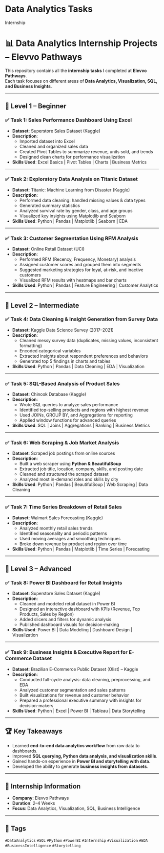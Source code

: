 # Data Analytics Tasks
Internship

# 📊 Data Analytics Internship Projects – Elevvo Pathways

This repository contains all the **internship tasks** I completed at **Elevvo Pathways**.  
Each task focuses on different areas of **Data Analytics, Visualization, SQL, and Business Insights**.  

---

## 🔰 Level 1 – Beginner

### ✅ Task 1: Sales Performance Dashboard Using Excel
- **Dataset**: Superstore Sales Dataset (Kaggle)  
- **Description**:  
  - Imported dataset into Excel  
  - Cleaned and organized sales data  
  - Created Pivot Tables to summarize revenue, units sold, and trends  
  - Designed clean charts for performance visualization  
- **Skills Used**: Excel Basics | Pivot Tables | Charts | Business Metrics  

---

### ✅ Task 2: Exploratory Data Analysis on Titanic Dataset
- **Dataset**: Titanic: Machine Learning from Disaster (Kaggle)  
- **Description**:  
  - Performed data cleaning: handled missing values & data types  
  - Generated summary statistics  
  - Analyzed survival rate by gender, class, and age groups  
  - Visualized key insights using Matplotlib and Seaborn  
- **Skills Used**: Python | Pandas | Matplotlib | Seaborn | EDA  

---

### ✅ Task 3: Customer Segmentation Using RFM Analysis
- **Dataset**: Online Retail Dataset (UCI)  
- **Description**:  
  - Performed RFM (Recency, Frequency, Monetary) analysis  
  - Assigned customer scores and grouped them into segments  
  - Suggested marketing strategies for loyal, at-risk, and inactive customers  
  - Visualized RFM results with heatmaps and bar charts  
- **Skills Used**: Python | Pandas | Feature Engineering | Customer Analytics  

---

## 🔰 Level 2 – Intermediate

### ✅ Task 4: Data Cleaning & Insight Generation from Survey Data
- **Dataset**: Kaggle Data Science Survey (2017–2021)  
- **Description**:  
  - Cleaned messy survey data (duplicates, missing values, inconsistent formatting)  
  - Encoded categorical variables  
  - Extracted insights about respondent preferences and behaviors  
  - Generated top 5 findings in charts and tables  
- **Skills Used**: Python | Pandas | Data Cleaning | EDA | Visualization  

---

### ✅ Task 5: SQL-Based Analysis of Product Sales
- **Dataset**: Chinook Database (Kaggle)  
- **Description**:  
  - Wrote SQL queries to analyze sales performance  
  - Identified top-selling products and regions with highest revenue  
  - Used JOINs, GROUP BY, and Aggregations for reporting  
  - Applied window functions for advanced queries  
- **Skills Used**: SQL | Joins | Aggregations | Ranking | Business Metrics  

---

### ✅ Task 6: Web Scraping & Job Market Analysis
- **Dataset**: Scraped job postings from online sources  
- **Description**:  
  - Built a web scraper using **Python & BeautifulSoup**  
  - Extracted job title, location, company, skills, and posting date  
  - Cleaned and structured the scraped dataset  
  - Analyzed most in-demand roles and skills by city  
- **Skills Used**: Python | Pandas | BeautifulSoup | Web Scraping | Data Cleaning  

---

### ✅ Task 7: Time Series Breakdown of Retail Sales
- **Dataset**: Walmart Sales Forecasting (Kaggle)  
- **Description**:  
  - Analyzed monthly retail sales trends  
  - Identified seasonality and periodic patterns  
  - Used moving averages and smoothing techniques  
  - Broke down revenue by product and region over time  
- **Skills Used**: Python | Pandas | Matplotlib | Time Series | Forecasting  

---

## 🔰 Level 3 – Advanced

### ✅ Task 8: Power BI Dashboard for Retail Insights
- **Dataset**: Superstore Sales Dataset (Kaggle)  
- **Description**:  
  - Cleaned and modeled retail dataset in Power BI  
  - Designed an interactive dashboard with KPIs (Revenue, Top Products, Sales by Region)  
  - Added slicers and filters for dynamic analysis  
  - Published dashboard visuals for decision-making  
- **Skills Used**: Power BI | Data Modeling | Dashboard Design | Visualization  

---

### ✅ Task 9: Business Insights & Executive Report for E-Commerce Dataset
- **Dataset**: Brazilian E-Commerce Public Dataset (Olist) – Kaggle  
- **Description**:  
  - Conducted full-cycle analysis: data cleaning, preprocessing, and EDA  
  - Analyzed customer segmentation and sales patterns  
  - Built visualizations for revenue and customer behavior  
  - Prepared a professional executive summary with insights for decision-makers  
- **Skills Used**: Python | Excel | Power BI | Tableau | Data Storytelling  

---

## 🏆 Key Takeaways
- Learned **end-to-end data analytics workflow** from raw data to dashboards.  
- Improved **SQL querying, Python data analysis, and visualization skills**.  
- Gained hands-on experience in **Power BI and storytelling with data**.  
- Developed the ability to generate **business insights from datasets**.  

---

## 📌 Internship Information
- **Company**: Elevvo Pathways  
- **Duration**: 2–4 Weeks  
- **Focus**: Data Analytics, Visualization, SQL, Business Intelligence  

---

## 🔖 Tags
`#DataAnalytics` `#SQL` `#Python` `#PowerBI` `#Internship` `#Visualization` `#EDA` `#BusinessIntelligence` `#Storytelling`  

